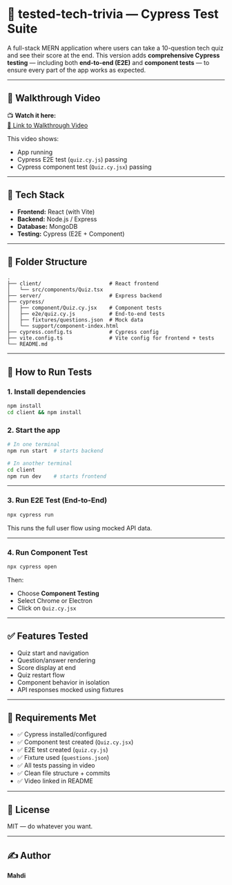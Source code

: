 # 🔪 tested-tech-trivia — Cypress Test Suite

A full-stack MERN application where users can take a 10-question tech quiz and see their score at the end. This version adds **comprehensive Cypress testing** — including both **end-to-end (E2E)** and **component tests** — to ensure every part of the app works as expected.

---

## 🎥 Walkthrough Video

📺 **Watch it here:**  
[🔗 Link to Walkthrough Video](<https://drive.google.com/file/d/1SRHZfgMUW7cVw__fNAKVmJTWkbOhwlit/view?usp=sharing>)

This video shows:
- App running
- Cypress E2E test (`quiz.cy.js`) passing
- Cypress component test (`Quiz.cy.jsx`) passing

---

## 💪 Tech Stack

- **Frontend:** React (with Vite)
- **Backend:** Node.js / Express
- **Database:** MongoDB
- **Testing:** Cypress (E2E + Component)

---

## 📁 Folder Structure

```
.
├── client/                      # React frontend
│   └── src/components/Quiz.tsx
├── server/                      # Express backend
├── cypress/
│   ├── component/Quiz.cy.jsx    # Component tests
│   ├── e2e/quiz.cy.js           # End-to-end tests
│   ├── fixtures/questions.json  # Mock data
│   └── support/component-index.html
├── cypress.config.ts            # Cypress config
├── vite.config.ts               # Vite config for frontend + tests
└── README.md
```

---

## 🧪 How to Run Tests

### 1. Install dependencies

```bash
npm install
cd client && npm install
```

### 2. Start the app

```bash
# In one terminal
npm run start  # starts backend

# In another terminal
cd client
npm run dev    # starts frontend
```

---

### 3. Run E2E Test (End-to-End)

```bash
npx cypress run
```

This runs the full user flow using mocked API data.

---

### 4. Run Component Test

```bash
npx cypress open
```

Then:
- Choose **Component Testing**
- Select Chrome or Electron
- Click on `Quiz.cy.jsx`

---

## ✅ Features Tested

- Quiz start and navigation
- Question/answer rendering
- Score display at end
- Quiz restart flow
- Component behavior in isolation
- API responses mocked using fixtures

---

## 📌 Requirements Met

- ✅ Cypress installed/configured
- ✅ Component test created (`Quiz.cy.jsx`)
- ✅ E2E test created (`quiz.cy.js`)
- ✅ Fixture used (`questions.json`)
- ✅ All tests passing in video
- ✅ Clean file structure + commits
- ✅ Video linked in README

---

## 📄 License

MIT — do whatever you want.

---

## ✍️ Author

**Mahdi**  
